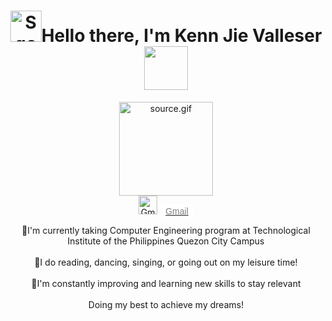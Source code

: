 <div id="header" align="center">
  <h1><img src="https://i.gifer.com/SqoS.gif" alt="SqoS.gif" width="50" height="50" />Hello there, I'm Kenn Jie Valleser<img src="https://cdn5.vectorstock.com/i/thumb-large/25/54/cute-kitten-domestic-pet-pixel-saying-wow-vector-23762554.jpg" width="70" height="70" /></h1>
  
  
  <img src="https://media0.giphy.com/media/ea74cjF0jieXu/source.gif" alt="source.gif" width="150" height="150" />
 <style>
        .badge {
            background-color: white;
            color: grey;
            padding: 4px 8px;
            text-align: center;
            border-radius: 5px;
            margin-left: 5px; 
            font-family: Arial, sans-serif; 
        }
</style>
<div id="badges">
  <a href="https://mail.google.com/mail/u/1/?view=cm&fs=1&to=qkjlvalleser@tip.edu.ph&tf=1">
    <img src="https://www.freepnglogos.com/uploads/logo-gmail-png/logo-gmail-png-google-mail-gmail-logo-logotype-7.png" alt="Gmail Badge" style="width: 30px; height: auto;"/><span class="badge">Gmail</span>
  </a>
</div>


  <p>🌱I'm currently taking Computer Engineering program at Technological Institute of the Philippines Quezon City Campus <br><br>🌺I do reading, dancing, singing, or going out on my leisure time!<br><br>🌟I'm constantly improving and learning new skills to stay relevant<br><br>Doing my best to achieve my dreams!</p>
</div>
